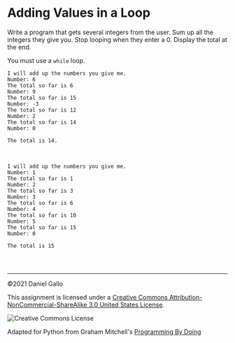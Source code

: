 # Adding Values in a Loop


Write a program that gets several integers from the user. Sum
up all the integers they give you. Stop looping when they enter a 0.
Display the total at the end.


You must use a `while` loop.



```
I will add up the numbers you give me.
Number: 6
The total so far is 6
Number: 9
The total so far is 15
Number: -3
The total so far is 12
Number: 2
The total so far is 14
Number: 0

The total is 14.

```

 



```
I will add up the numbers you give me.
Number: 1
The total so far is 1
Number: 2
The total so far is 3
Number: 3
The total so far is 6
Number: 4
The total so far is 10
Number: 5
The total so far is 15
Number: 0

The total is 15

```


```



```



---


©2021 Daniel Gallo


This assignment is licensed under a
[Creative Commons Attribution-NonCommercial-ShareAlike 3.0 United States License](https://creativecommons.org/licenses/by-nc-sa/3.0/us/deed.en_US).  

![Creative Commons License](images/by-nc-sa.png)





Adapted for Python from Graham Mitchell's [Programming By Doing](https://programmingbydoing.com/)